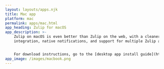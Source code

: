 ```yaml
---
layout: layouts/apps.njk
title: Mac app
platform: mac
permalink: apps/mac.html
app_heading: Zulip for macOS
app_description: >-
    Zulip on macOS is even better than Zulip on the web, with a cleaner look, tray
    integration, native notifications, and support for multiple Zulip accounts.


    For download instructions, go to the [desktop app install guide](https://zulip.com/help/desktop-app-install-guide).
app_image: /images/macbook.png
---
```

